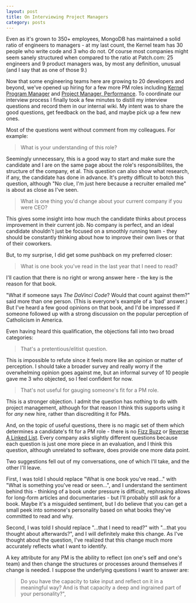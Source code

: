 ```yaml
---
layout: post
title: On Interviewing Project Managers
category: posts
---
```


Even as it's grown to 350+ employees, MongoDB has maintained a solid ratio of engineers to managers - at my last count, the Kernel team has 30 people who write code and 3 who do not.  Of course most companies might seem sanely structured when compared to the ratio at Patch.com: 25 engineers and 9 product managers was, by most any definition, unusual (and I say that as one of those 9.)

Now that some engineering teams here are growing to 20 developers and beyond, we've opened up hiring for a few more PM roles including [Kernel Program Manager](http://www.mongodb.com/careers/positions/kernel-program-manager) and [Project Manager, Performance](http://www.mongodb.com/careers/positions/project-manager-performance).  To coordinate our interview process I finally took a few minutes to distill my interview questions and record them in our internal wiki.  My intent was to share the good questions, get feedback on the bad, and maybe pick up a few new ones.

Most of the questions went without comment from my colleagues.  For example:

> What is your understanding of this role?

Seemingly unnecessary, this is a good way to start and make sure the candidate and I are on the same page about the role's responsibilites, the structure of the company, et al.  This question can also show what research, if any, the candidate has done in advance.  It's pretty difficult to botch this question, although "No clue, I'm just here because a recruiter emailed me" is about as close as I've seen.

> What is one thing you'd change about your current company if you were CEO?

This gives some insight into how much the candidate thinks about process improvement in their current job.  No company is perfect, and an ideal candidate shouldn't just be focused on a smoothly running team - they should be constantly thinking about how to improve their own lives or that of their coworkers.

But, to my surprise, I did get some pushback on my preferred closer:

> What is one book you've read in the last year that I need to read?

I'll caution that there is no right or wrong answer here - the key is the reason for that book.

"What if someone says _The DaVinci Code_?  Would that count against them?" said more than one person.  (This is everyone's example of a 'bad' answer.) But I've heard a few good opinions on that book, and I'd be impressed if someone followed up with a strong discussion on the popular perception of Catholicism in America.

Even having heard this qualification, the objections fall into two broad categories:

> That's a pretentious/elitist question.

This is impossible to refute since it feels more like an opinion or matter of perception.  I should take a broader survey and really worry if the overwhelming opinion goes against me, but an informal survey of 10 people gave me 3 who objected, so I feel confident for now.

> That's not useful for gauging someone's fit for a PM role.

This is a stronger objection.  I admit the question has nothing to do with project management, although for that reason I think this supports using it for _any_ new hire, rather than discrediting it for PMs.

And, on the topic of useful questions, there is no magic set of them which determines a candidate's fit for a PM role - there is no [Fizz Buzz](http://en.wikipedia.org/wiki/Fizz_buzz#Other_uses) or [Reverse A Linked List](http://www.programmerinterview.com/index.php/data-structures/reverse-a-linked-list/).  Every company asks slightly different questions because each question is just one more piece in an evaluation, and I think this question, although unrelated to software, does provide one more data point.

Two suggestions fell out of my conversations, one of which I'll take, and the other I'll leave.

First, I was told I should replace "What is one book you've read..." with "What is something you've read or seen...", and I understand the sentiment behind this - thinking of a book under pressure is difficult, rephrasing allows for long-form articles and documentaries - but I'll probably still ask for a book.  Maybe it's a misguided sentiment, but I do believe that you can get a small peek into someone's personality based on what books they've committed to read and why.

Second, I was told I should replace "...that I need to read?" with "...that you thought about afterwards?", and I will definitely make this change.  As I've thought about the question, I've realized that this change much more accurately reflects what I want to identify.

A key attribute for any PM is the ability to reflect (on one's self and one's team) and then change the structures or processes around themselves if change is needed.  I suppose the underlying questions I want to answer are:

> Do you have the capacity to take input and reflect on it in a meaningful way?  And is that capacity a deep and ingrained part of your personality?",
